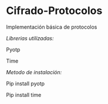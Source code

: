 # Cifrado-Protocolos
Implementación básica de protocolos


*Librerias utilizadas:*


Pyotp 


Time


*Metodo de instalación:*

Pip install pyotp


Pip install time
